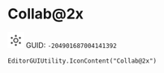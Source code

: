 # Collab@2x
![](/img/Collab@2x.png)
GUID: `-204901687004141392`
```
EditorGUIUtility.IconContent("Collab@2x")
```
